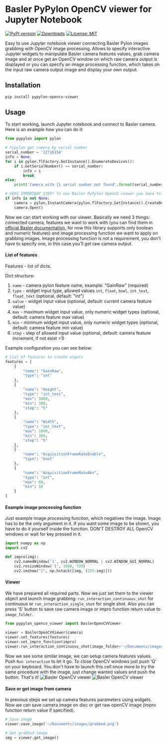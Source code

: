 # Basler PyPylon OpenCV viewer for Jupyter Notebook

[![PyPI version](https://badge.fury.io/py/pypylon-opencv-viewer.svg)](https://badge.fury.io/py/pypylon-opencv-viewer)
[![Downloads](https://pepy.tech/badge/pypylon-opencv-viewer)](https://pepy.tech/project/pypylon-opencv-viewer)
[![License: MIT](https://img.shields.io/badge/License-MIT-yellow.svg)](https://opensource.org/licenses/MIT)

Easy to use Jupyter notebook viewer connecting Basler Pylon images grabbing with OpenCV image processing.
Allows to specify interactive Jupyter widgets to manipulate Basler camera features values, grab camera image and at
once get an OpenCV window on which raw camera output is displayed or you can specify an image processing function,
which takes on the input raw camera output image and display your own output.

## Installation

```bash
pip install pypylon-opencv-viewer
```

## Usage

To start working, launch Jupyter notebook and connect to Basler camera. Here is an example how you can do it:
```python
from pypylon import pylon 

# Pypylon get camera by serial number
serial_number = '22716154'
info = None
for i in pylon.TlFactory.GetInstance().EnumerateDevices():
    if i.GetSerialNumber() == serial_number:
        info = i
        break
else:
    print('Camera with {} serial number not found'.format(serial_number))

# VERY IMPORTANT STEP! To use Basler PyPylon OpenCV viewer you have to call .Open() method on you camera
if info is not None:
    camera = pylon.InstantCamera(pylon.TlFactory.GetInstance().CreateDevice(info))
    camera.Open()
```

Now we can start working with our viewer. Basically we need 3 things: connected camera, features we want to work with
(you can find them in [official Basler documentation](https://docs.baslerweb.com/#t=en%2Ffeatures.htm&rhsearch=sdk), for
 now this library supports only boolean and numeric features) and image processing function we want to apply on grabbing
 images. Image processing function is not a requirement, you don't have to specify one, in this case you'll get raw
 camera output.
 
#### List of features
 
Features - list of dicts.

Dict structure:
1. `name`  - camera pylon feature name, example: "GainRaw" (required)
1. `type` - widget input type, allowed values `int`, `float`, `bool`, `int_text`, `float_text` (optional, default: "int")
1. `value` - widget input value (optional, default: current camera feature value)
1. `max` - maximum widget input value, only numeric widget types (optional, default: camera feature max value)
1. `min` - minimum widget input value, only numeric widget types (optional, default: camera feature min value)
1. `step` - step of allowed input value (optional, default: camera feature increment, if not exist =1)

Example configuration you can see below:

```python
# List of features to create wigets
features = [
    {
        "name": "GainRaw",
        "type": "int"
    },
    {
        "name": "Height",
        "type": "int_text",
        "max": 1000,
        "min": 100,
        "step": "5"
    },
    {
        "name": "Width",
        "type": "int_text",
        "max": 1000,
        "min": 100,
        "step": "5"
    },
    {
        "name": "AcquisitionFrameRateEnable",
        "type": "bool"
    },
    {
        "name": "AcquisitionFrameRateAbs",
        "type": "int",
        "max": 60,
        "min": 10
    }
]
```

#### Example image processing function
Just example image processing function, which negatives the image. Image has to be the only argument in it. 
If you want some image to be shown, you have to do it yourself inside the function. DON'T DESTROY
ALL OpenCV windows or wait for key pressed in it.

```python
import numpy as np
import cv2

def impro(img):
    cv2.namedWindow('1', cv2.WINDOW_NORMAL | cv2.WINDOW_GUI_NORMAL)
    cv2.resizeWindow('1', 1080, 720)
    cv2.imshow("1", np.hstack([img, (255-img)]))
```

#### Viewer
We have prepared all required parts. Now we just set them to the viewer object and launch image grabbing:
`run_interaction_continuous_shot` for continuous or `run_interaction_single_shot` for single shot.
Also you can press 'S' button to save raw camera image or impro function return value to `image_folder`.
```python
from pypylon_opencv_viewer import BaslerOpenCVViewer
    
viewer = BaslerOpenCVViewer(camera)
viewer.set_features(features)
viewer.set_impro_function(impro)
viewer.run_interaction_continuous_shot(image_folder='~/Documents/images')
```

Now we see some similar image, we can setup camera features values. Push `Run interaction` to let it go.
To close OpenCV windows just push 'Q' on your keyboard. You don't have to launch this cell once more to try the same 
procedure with the image, just change wanted values and push the button. That's it!
![Basler OpenCV viewer](https://raw.githubusercontent.com/mbalatsko/pypylon-opencv-viewer/master/images/wiget.PNG)
![Basler OpenCV viewer](https://raw.githubusercontent.com/mbalatsko/pypylon-opencv-viewer/master/images/opened.PNG)

#### Save or get image from camera

In previous steps we set up camera features parameters using widgets. Now we can save camera image on disc or get 
raw openCV image (impro function return value if specified).

```python
# Save image
viewer.save_image('~/Documents/images/grabbed.png')

# Get grabbed image
img = viewer.get_image()
```
